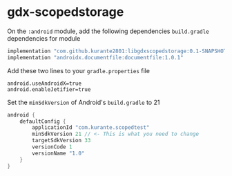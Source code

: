 # gdx-scopedstorage

On the `:android` module, add the following dependencies
`build.gradle` dependencies for module 
```groovy
implementation "com.github.kurante2801:libgdxscopedstorage:0.1-SNAPSHOT"
implementation "androidx.documentfile:documentfile:1.0.1"
```

Add these two lines to your `gradle.properties` file
```properties
android.useAndroidX=true
android.enableJetifier=true
```

Set the `minSdkVersion` of Android's `build.gradle` to 21
```groovy
android {
	defaultConfig {
        applicationId "com.kurante.scopedtest"
        minSdkVersion 21 // <- This is what you need to change
        targetSdkVersion 33
        versionCode 1
        versionName "1.0"
    }
}
```